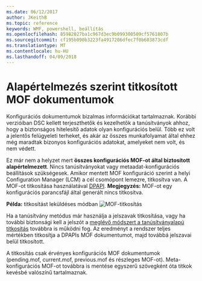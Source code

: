 ```yaml
---
ms.date: 06/12/2017
author: JKeithB
ms.topic: reference
keywords: WMF, powershell, beállítás
ms.openlocfilehash: 85982027ba1c967d3ec9b099300509cf5761807b
ms.sourcegitcommit: cf195b090b3223fa4917206dfec7f0b603873cdf
ms.translationtype: MT
ms.contentlocale: hu-HU
ms.lasthandoff: 04/09/2018
---
```

# <a name="mof-documents-are-encrypted-by-default"></a>Alapértelmezés szerint titkosított MOF dokumentumok

Konfigurációs dokumentumok bizalmas információkat tartalmaznak. Korábbi verzióiban DSC kellett terjeszthetők és kezelhetők a tanúsítványok ahhoz, hogy a biztonságos hitelesítő adatok olyan konfigurációs belül. Több ez volt a jelentős felügyeleti terheket, és akár az összes munkafolyamat által ehhez még maradtak bizonyos konfigurációs adatokat, amelyeket nem volt, és nem védett.

Ez már nem a helyzet mert **összes konfigurációs MOF-ot által biztosított alapértelmezett**. Nincs tanúsítványokat vagy metaadat-konfigurációs beállítások szükségesek. Amikor mentett MOF konfiguráció szerint a helyi Configuration Manager (LCM) a cél csomópont lemezre, titkosítva van. A MOF-ot titkosítása használatával [DPAPI](https://msdn.microsoft.com/library/ms995355.aspx). **Megjegyzés:** MOF-ot egy konfigurációs parancsfájl által generált nincs titkosítva.

**Példa:** titkosítást leküldéses módban ![MOF-titkosítás](../images/MOF_Encryption.jpg)

Ha a tanúsítvány metódus már használja a jelszavak titkosítása, vagy ha további biztonsági kell a jelszót a [meglévő módszert a tanúsítványalapú titkosítás](https://msdn.microsoft.com/powershell/dsc/securemof) továbbra is működni fog. Az eredményt a rendszer teljes mértékben titkosítja a DPAPIs MOF dokumentumot, majd továbbá jelszavai belül titkosított.

A titkosítás csak érvényes konfigurációs MOF dokumentumok (pending.mof, current.mof, previous.mof és részleges MOF-ot). Meta-konfigurációs MOF-ot továbbra is mentése egyszerű szövegként óta titkok kevésbé valószínű tartalmaznak.